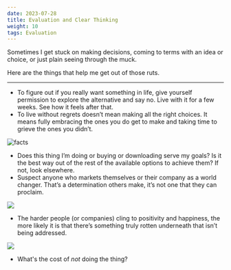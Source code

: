 ```yaml
---
date: 2023-07-28
title: Evaluation and Clear Thinking
weight: 10
tags: Evaluation
---
```


Sometimes I get stuck on making decisions, coming to terms with an idea or choice, or just plain seeing through the muck. 

Here are the things that help me get out of those ruts.

---

- To figure out if you really want something in life, give yourself permission to explore the alternative and say no. Live with it for a few weeks. See how it feels after that. 
- To live without regrets doesn’t mean making all the right choices. It means fully embracing the ones you do get to make and taking time to grieve the ones you didn’t. 

![facts](../facts.jpeg)

- Does this thing I’m doing or buying or downloading serve my goals? Is it the best way out of the rest of the available options to achieve them? If not, look elsewhere. 
- Suspect anyone who markets themselves or their company as a world changer. That’s a determination others make, it’s not one that they can proclaim. 

![](../Baldwin.jpeg)

- The harder people (or companies) cling to positivity and happiness, the more likely it is that there’s something truly rotten underneath that isn’t being addressed.

![](../abuse.jpeg)

- What's the cost of _not_ doing the thing?
